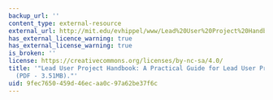 ```yaml
---
backup_url: ''
content_type: external-resource
external_url: http://mit.edu/evhippel/www/Lead%20User%20Project%20Handbook%20%28Full%20Version%29.pdf
has_external_licence_warning: true
has_external_license_warning: true
is_broken: ''
license: https://creativecommons.org/licenses/by-nc-sa/4.0/
title: '"Lead User Project Handbook: A Practical Guide for Lead User Project Teams
  (PDF - 3.51MB)."'
uid: 9fec7650-459d-46ec-aa0c-97a62be37f6c
---
```

